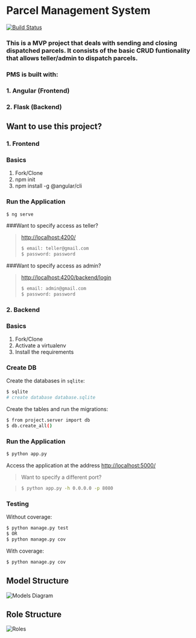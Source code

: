 # Parcel Management System
[![Build Status](https://travis-ci.com/blvck-code/parcel-management-system.svg?branch=master)](https://travis-ci.com/blvck-code/parcel-management-system)
### This is a MVP project that deals with sending and closing dispatched parcels. It consists of the basic CRUD funtionality that allows teller/admin to dispatch parcels. 

### PMS is built with:
### 1. Angular (Frontend)
### 2. Flask (Backend)

## Want to use this project?

### 1. Frontend
### Basics

1. Fork/Clone
1. npm init
1. npm install -g @angular/cli

### Run the Application

```sh
$ ng serve
```

###Want to specify access as teller?

> [http://localhost:4200/](http://localhost:4200/)
> ```sh
> $ email: teller@gmail.com
> $ password: password
> ```

###Want to specify access as admin?

> [http://localhost:4200/backend/login](http://localhost:4200/backend/login)
> ```sh
> $ email: admin@gmail.com
> $ password: password
> ```
### 2. Backend
### Basics

1. Fork/Clone
1. Activate a virtualenv
1. Install the requirements

### Create DB

Create the databases in `sqlite`:

```sh
$ sqlite
# create database database.sqlite
```

Create the tables and run the migrations:

```sh
$ from project.server import db
$ db.create_all()
```

### Run the Application

```sh
$ python app.py
```

Access the application at the address [http://localhost:5000/](http://localhost:5000/)

> Want to specify a different port?

> ```sh
> $ python app.py -h 0.0.0.0 -p 8080
> ```

### Testing

Without coverage:

```sh
$ python manage.py test
$ OR
$ python manage.py cov
```

With coverage:

```sh
$ python manage.py cov
```
## Model Structure
![Models Diagram](https://user-images.githubusercontent.com/53207394/125304487-4fb60480-e336-11eb-8d44-7d91d500173b.jpg)

## Role Structure
![Roles](https://user-images.githubusercontent.com/53207394/125304589-652b2e80-e336-11eb-85ea-12d773aa5bd9.jpg)
